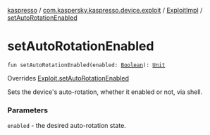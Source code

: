 [kaspresso](../../index.md) / [com.kaspersky.kaspresso.device.exploit](../index.md) / [ExploitImpl](index.md) / [setAutoRotationEnabled](./set-auto-rotation-enabled.md)

# setAutoRotationEnabled

`fun setAutoRotationEnabled(enabled: `[`Boolean`](https://kotlinlang.org/api/latest/jvm/stdlib/kotlin/-boolean/index.html)`): `[`Unit`](https://kotlinlang.org/api/latest/jvm/stdlib/kotlin/-unit/index.html)

Overrides [Exploit.setAutoRotationEnabled](../-exploit/set-auto-rotation-enabled.md)

Sets the device's auto-rotation, whether it enabled or not, via shell.

### Parameters

`enabled` - the desired auto-rotation state.